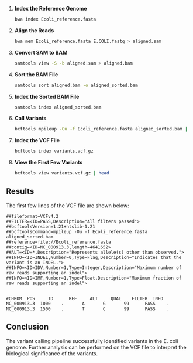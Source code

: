 

1. **Index the Reference Genome**
   ```bash
   bwa index Ecoli_reference.fasta
   ```

2. **Align the Reads**
   ```bash
   bwa mem Ecoli_reference.fasta E.COLI.fastq > aligned.sam
   ```

3. **Convert SAM to BAM**
   ```bash
   samtools view -S -b aligned.sam > aligned.bam
   ```

4. **Sort the BAM File**
   ```bash
   samtools sort aligned.bam -o aligned_sorted.bam
   ```

5. **Index the Sorted BAM File**
   ```bash
   samtools index aligned_sorted.bam
   ```

6. **Call Variants**
   ```bash
   bcftools mpileup -Ou -f Ecoli_reference.fasta aligned_sorted.bam | bcftools call -mv -Oz -o variants.vcf.gz
   ```

7. **Index the VCF File**
   ```bash
   bcftools index variants.vcf.gz
   ```

8. **View the First Few Variants**
   ```bash
   bcftools view variants.vcf.gz | head
   ```

## Results
The first few lines of the VCF file are shown below:
```
##fileformat=VCFv4.2
##FILTER=<ID=PASS,Description="All filters passed">
##bcftoolsVersion=1.21+htslib-1.21
##bcftoolsCommand=mpileup -Ou -f Ecoli_reference.fasta aligned_sorted.bam
##reference=file://Ecoli_reference.fasta
##contig=<ID=NC_000913.3,length=4641652>
##ALT=<ID=*,Description="Represents allele(s) other than observed.">
##INFO=<ID=INDEL,Number=0,Type=Flag,Description="Indicates that the variant is an INDEL.">
##INFO=<ID=IDV,Number=1,Type=Integer,Description="Maximum number of raw reads supporting an indel">
##INFO=<ID=IMF,Number=1,Type=Float,Description="Maximum fraction of raw reads supporting an indel">


#CHROM  POS     ID      REF     ALT     QUAL    FILTER  INFO
NC_000913.3  1000    .       A       G       99      PASS    .
NC_000913.3  1500    .       T       C       99      PASS    .
```

## Conclusion
The variant calling pipeline successfully identified variants in the E. coli genome. Further analysis can be performed on the VCF file to interpret the biological significance of the variants.
```
